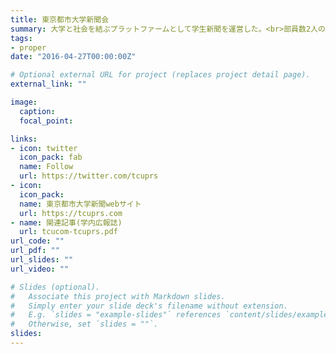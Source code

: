 ```yaml
---
title: 東京都市大学新聞会
summary: 大学と社会を結ぶプラットファームとして学生新聞を運営した。<br>部員数2人の学生新聞部を50人を超える組織に発展させ、webサイト制作、記事作成、組織マネジメント等を行った。
tags:
- proper
date: "2016-04-27T00:00:00Z"

# Optional external URL for project (replaces project detail page).
external_link: ""

image:
  caption: 
  focal_point: 

links:
- icon: twitter
  icon_pack: fab
  name: Follow
  url: https://twitter.com/tcuprs
- icon: 
  icon_pack: 
  name: 東京都市大学新聞webサイト
  url: https://tcuprs.com
- name: 関連記事(学内広報誌)
  url: tcucom-tcuprs.pdf
url_code: ""
url_pdf: ""
url_slides: ""
url_video: ""

# Slides (optional).
#   Associate this project with Markdown slides.
#   Simply enter your slide deck's filename without extension.
#   E.g. `slides = "example-slides"` references `content/slides/example-slides.md`.
#   Otherwise, set `slides = ""`.
slides: 
---
```

